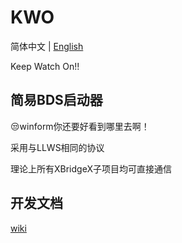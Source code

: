 # KWO

简体中文 | [English](https://github.com/XBridgeX/KWO/blob/master/README.en.md)

Keep Watch On!!

## 简易BDS启动器

😒winform你还要好看到哪里去啊！

采用与LLWS相同的协议

理论上所有XBridgeX子项目均可直接通信

## 开发文档

[wiki](https://xbridgex.github.io/KWO/pack/)


